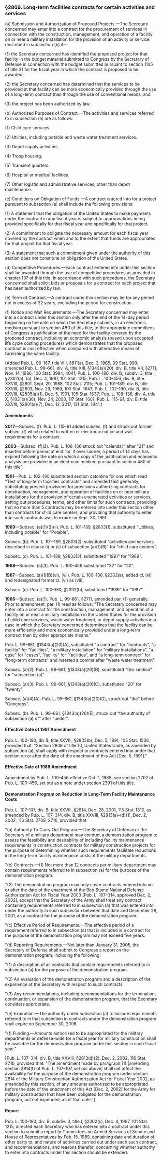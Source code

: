 ### §2809. Long-term facilities contracts for certain activities and services ###

(a) Submission and Authorization of Proposed Projects.—The Secretary concerned may enter into a contract for the procurement of services in connection with the construction, management, and operation of a facility on or near a military installation for the provision of an activity or service described in subsection (b) if—

(1) the Secretary concerned has identified the proposed project for that facility in the budget material submitted to Congress by the Secretary of Defense in connection with the budget submitted pursuant to section 1105 of title 31 for the fiscal year in which the contract is proposed to be awarded;

(2) the Secretary concerned has determined that the services to be provided at that facility can be more economically provided through the use of a long-term contract than through the use of conventional means; and

(3) the project has been authorized by law.

(b) Authorized Purposes of Contract.—The activities and services referred to in subsection (a) are as follows:

(1) Child care services.

(2) Utilities, including potable and waste water treatment services.

(3) Depot supply activities.

(4) Troop housing.

(5) Transient quarters.

(6) Hospital or medical facilities.

(7) Other logistic and administrative services, other than depot maintenance.

(c) Conditions on Obligation of Funds.—A contract entered into for a project pursuant to subsection (a) shall include the following provisions:

(1) A statement that the obligation of the United States to make payments under the contract in any fiscal year is subject to appropriations being provided specifically for that fiscal year and specifically for that project.

(2) A commitment to obligate the necessary amount for each fiscal year covered by the contract when and to the extent that funds are appropriated for that project for that fiscal year.

(3) A statement that such a commitment given under the authority of this section does not constitute an obligation of the United States.

(d) Competitive Procedures.—Each contract entered into under this section shall be awarded through the use of competitive procedures as provided in chapter 137 of this title. In accordance with such procedures, the Secretary concerned shall solicit bids or proposals for a contract for each project that has been authorized by law.

(e) Term of Contract.—A contract under this section may be for any period not in excess of 32 years, excluding the period for construction.

(f) Notice and Wait Requirements.—The Secretary concerned may enter into a contract under this section only after the end of the 14-day period beginning on the date on which the Secretary submits, in an electronic medium pursuant to section 480 of this title, to the appropriate committees of Congress a justification of the need for the facility covered by the proposed contract, including an economic analysis (based upon accepted life cycle costing procedures) which demonstrates that the proposed contract is cost effective when compared with alternative means of furnishing the same facility.

(Added Pub. L. 99–167, title VIII, §811(a), Dec. 3, 1985, 99 Stat. 990; amended Pub. L. 99–661, div. A, title XIII, §1343(a)(20), div. B, title VII, §2711, Nov. 14, 1986, 100 Stat. 3994, 4041; Pub. L. 100–180, div. B, subdiv. 3, title I, §2302(a), (b), Dec. 4, 1987, 101 Stat. 1215; Pub. L. 100–456, div. B, title XXVIII, §2801, Sept. 29, 1988, 102 Stat. 2115; Pub. L. 101–189, div. B, title XXVIII, §2803, Nov. 29, 1989, 103 Stat. 1647; Pub. L. 102–190, div. B, title XXVIII, §2805(a)(1), Dec. 5, 1991, 105 Stat. 1537; Pub. L. 108–136, div. A, title X, §1031(a)(38), Nov. 24, 2003, 117 Stat. 1601; Pub. L. 115–91, div. B, title XXVIII, §2801(a)(7), Dec. 12, 2017, 131 Stat. 1841.)

#### Amendments ####

**2017**—Subsec. (f). Pub. L. 115–91 added subsec. (f) and struck out former subsec. (f) which related to written or electronic notice and wait requirements for a contract.

**2003**—Subsec. (f)(2). Pub. L. 108–136 struck out "calendar" after "21" and inserted before period at end "or, if over sooner, a period of 14 days has expired following the date on which a copy of the justification and economic analysis are provided in an electronic medium pursuant to section 480 of this title".

**1991**—Pub. L. 102–190 substituted section catchline for one which read "Test of long-term facilities contracts" and amended text generally, substituting present provisions for provisions authorizing contracts for construction, management, and operation of facilities on or near military installations for the provision of certain enumerated activities or services, setting out procedures, terms, and other limits for such contracts, providing that no more than 5 contracts may be entered into under this section other than contracts for child care centers, and providing that authority to enter into such contracts was to expire on Sept. 30, 1991.

**1989**—Subsec. (a)(1)(B)(ii). Pub. L. 101–189, §2803(1), substituted "Utilities, including potable" for "Potable".

Subsec. (b). Pub. L. 101–189, §2803(2), substituted "activities and services described in clause (i) or (ii) of subsection (a)(1)(B)" for "child care centers".

Subsec. (c). Pub. L. 101–189, §2803(3), substituted "1991" for "1989".

**1988**—Subsec. (a)(3). Pub. L. 100–456 substituted "32" for "20".

**1987**—Subsec. (a)(1)(B)(vi), (vii). Pub. L. 100–180, §2302(a), added cl. (vi) and redesignated former cl. (vi) as (vii).

Subsec. (c). Pub. L. 100–180, §2302(b), substituted "1989" for "1987".

**1986**—Subsec. (a)(1). Pub. L. 99–661, §2711, amended par. (1) generally. Prior to amendment, par. (1) read as follows: "The Secretary concerned may enter into a contract for the construction, management, and operation of a facility on or near a military installation in the United States for the provision of child care services, waste water treatment, or depot supply activities in a case in which the Secretary concerned determines that the facility can be more efficiently and more economically provided under a long-term contract than by other appropriate means."

Pub. L. 99–661, §1343(a)(20)(A), substituted "a contract" for "contracts", "a facility" for "facilities", "a military installation" for "military installations", "a case" for "cases", "facility" for "facilities", and "a long-term contract" for "long-term contracts" and inserted a comma after "waste water treatment".

Subsec. (a)(2). Pub. L. 99–661, §1343(a)(20)(B), substituted "this section" for "subsection (a)".

Subsec. (a)(3). Pub. L. 99–661, §1343(a)(20)(C), substituted "20" for "twenty".

Subsec. (a)(4)(A). Pub. L. 99–661, §1343(a)(20)(D), struck out "the" before "Congress".

Subsec. (b). Pub. L. 99–661, §1343(a)(20)(E), struck out "the authority of subsection (a) of" after "under".

#### Effective Date of 1991 Amendment ####

Pub. L. 102–190, div B, title XXVIII, §2805(b), Dec. 5, 1991, 105 Stat. 1538, provided that: "Section 2809 of title 10, United States Code, as amended by subsection (a), shall apply with respect to contracts entered into under that section on or after the date of the enactment of this Act [Dec. 5, 1991]."

#### Effective Date of 1988 Amendment ####

Amendment by Pub. L. 100–456 effective Oct. 1, 1988, see section 2702 of Pub. L. 100–456, set out as a note under section 2391 of this title.

#### Demonstration Program on Reduction in Long-Term Facility Maintenance Costs ####

Pub. L. 107–107, div. B, title XXVIII, §2814, Dec. 28, 2001, 115 Stat. 1310, as amended by Pub. L. 107–314, div. B, title XXVIII, §2813(a)–(d)(1), Dec. 2, 2002, 116 Stat. 2709, 2710, provided that:

"(a) Authority To Carry Out Program.—The Secretary of Defense or the Secretary of a military department may conduct a demonstration program to assess the feasibility and desirability of including facility maintenance requirements in construction contracts for military construction projects for the purpose of determining whether such requirements facilitate reductions in the long-term facility maintenance costs of the military departments.

"(b) Contracts.—(1) Not more than 12 contracts per military department may contain requirements referred to in subsection (a) for the purpose of the demonstration program.

"(2) The demonstration program may only cover contracts entered into on or after the date of the enactment of the Bob Stump National Defense Authorization Act for Fiscal Year 2003 [Pub. L. 107–314, approved Dec. 2, 2002], except that the Secretary of the Army shall treat any contract containing requirements referred to in subsection (a) that was entered into under the authority in such subsection between that date and December 28, 2001, as a contract for the purpose of the demonstration program.

"(c) Effective Period of Requirements.—The effective period of a requirement referred to in subsection (a) that is included in a contract for the purpose of the demonstration program may not exceed five years.

"(d) Reporting Requirements.—Not later than January 31, 2005, the Secretary of Defense shall submit to Congress a report on the demonstration program, including the following:

"(1) A description of all contracts that contain requirements referred to in subsection (a) for the purpose of the demonstration program.

"(2) An evaluation of the demonstration program and a description of the experience of the Secretary with respect to such contracts.

"(3) Any recommendations, including recommendations for the termination, continuation, or expansion of the demonstration program, that the Secretary considers appropriate.

"(e) Expiration.—The authority under subsection (a) to include requirements referred to in that subsection in contracts under the demonstration program shall expire on September 30, 2006.

"(f) Funding.—Amounts authorized to be appropriated for the military departments or defense-wide for a fiscal year for military construction shall be available for the demonstration program under this section in such fiscal year."

[Pub. L. 107–314, div. B, title XXVIII, §2813(d)(2), Dec. 2, 2002, 116 Stat. 2710, provided that: "The amendment made by paragraph (1) [amending section 2814(f) of Pub. L. 107–107, set out above] shall not affect the availability for the purpose of the demonstration program under section 2814 of the Military Construction Authorization Act for Fiscal Year 2002, as amended by this section, of any amounts authorized to be appropriated before the date of the enactment of this Act [Dec. 2, 2002] for the Army for military construction that have been obligated for the demonstration program, but not expended, as of that date."]

#### Report ####

Pub. L. 100–180, div. B, subdiv. 3, title I, §2302(c), Dec. 4, 1987, 101 Stat. 1215, directed each Secretary who has entered into a contract under this section to submit a report to Committees on Armed Services of Senate and House of Representatives by Feb. 15, 1989, containing date and duration of, other party to, and nature of activities carried out under each such contract, and recommendations, and reasons therefor, concerning whether authority to enter into contracts under this section should be extended.